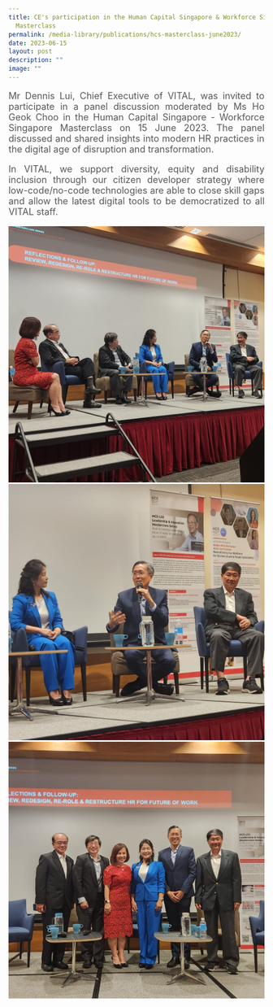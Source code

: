 ```yaml
---
title: CE's participation in the Human Capital Singapore & Workforce Singapore
  Masterclass
permalink: /media-library/publications/hcs-masterclass-june2023/
date: 2023-06-15
layout: post
description: ""
image: ""
---
```

<p style="font-size: 18px;color:#585858;text-align:justify;">
Mr Dennis Lui, Chief Executive of VITAL, was invited to participate in a panel discussion moderated by Ms Ho Geok Choo in the Human Capital Singapore - Workforce Singapore Masterclass on 15 June 2023. The panel discussed and shared insights into modern HR practices in the digital age of disruption and transformation.
</p>
<p style="font-size: 18px;color:#585858;text-align:justify;">
In VITAL, we support diversity, equity and disability inclusion through our citizen developer strategy where low-code/no-code technologies are able to close skill gaps and allow the latest digital tools to be democratized to all VITAL staff.
</p>



<img src="/images/Media/hcs 001.jpg">
<br>
<img src="/images/Media/hcs 002.jpg">
<br>
<img src="/images/Media/hcs 003.jpg">